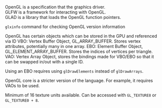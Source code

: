 OpenGL is a specification that the graphics driver.  
GLFW is a framework for interacting with OpenGL.  
GLAD is a library that loads the OpenGL function pointers.  

`glxinfo` command for checking OpenGL version information

OpenGL has certain objects which can be stored in the GPU and referenced via ID
    VBO: Vertex Buffer Object, GL_ARRAY_BUFFER. Stores vertex attributes, potentially many in one array.
    EBO: Element Buffer Object, GL_ELEMENT_ARRAY_BUFFER. Stores the indices of vertices per triangle.
    VAO: Vertex Array Object, stores the bindings made for VBO/EBO so that it can be swapped in/out with a single ID.

Using an EBO requires using `glDrawElements` instead of `glDrawArrays`.

OpenGL core is a stricter version of the language. For example, it requires VAOs to be used.

Minimum of 16 texture units available. Can be accessed with `GL_TEXTURE8` or `GL_TEXTURE0 + 8`.
